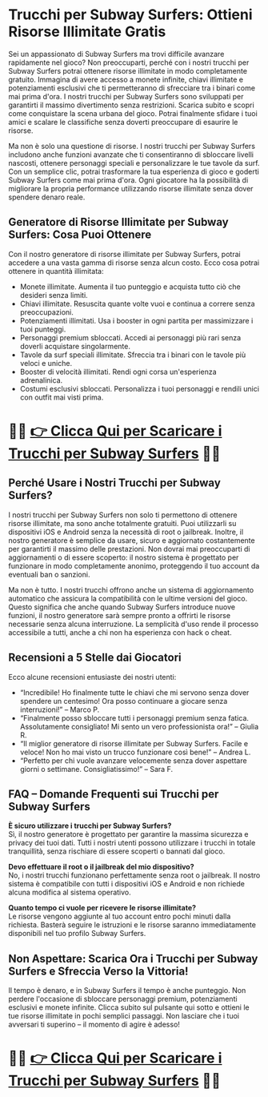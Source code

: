 <!-- Inizio Articolo SEO per trucchi Subway Surfers -->

<h1>Trucchi per Subway Surfers: Ottieni Risorse Illimitate Gratis</h1>

<p>Sei un appassionato di Subway Surfers ma trovi difficile avanzare rapidamente nel gioco? Non preoccuparti, perché con i nostri trucchi per Subway Surfers potrai ottenere risorse illimitate in modo completamente gratuito. Immagina di avere accesso a monete infinite, chiavi illimitate e potenziamenti esclusivi che ti permetteranno di sfrecciare tra i binari come mai prima d'ora. I nostri trucchi per Subway Surfers sono sviluppati per garantirti il massimo divertimento senza restrizioni. Scarica subito e scopri come conquistare la scena urbana del gioco. Potrai finalmente sfidare i tuoi amici e scalare le classifiche senza doverti preoccupare di esaurire le risorse.</p>

<p>Ma non è solo una questione di risorse. I nostri trucchi per Subway Surfers includono anche funzioni avanzate che ti consentiranno di sbloccare livelli nascosti, ottenere personaggi speciali e personalizzare le tue tavole da surf. Con un semplice clic, potrai trasformare la tua esperienza di gioco e goderti Subway Surfers come mai prima d'ora. Ogni giocatore ha la possibilità di migliorare la propria performance utilizzando risorse illimitate senza dover spendere denaro reale.</p>

<h2>Generatore di Risorse Illimitate per Subway Surfers: Cosa Puoi Ottenere</h2>
<p>Con il nostro generatore di risorse illimitate per Subway Surfers, potrai accedere a una vasta gamma di risorse senza alcun costo. Ecco cosa potrai ottenere in quantità illimitata:</p>
<ul>
  <li>Monete illimitate. Aumenta il tuo punteggio e acquista tutto ciò che desideri senza limiti.</li>
  <li>Chiavi illimitate. Resuscita quante volte vuoi e continua a correre senza preoccupazioni.</li>
  <li>Potenziamenti illimitati. Usa i booster in ogni partita per massimizzare i tuoi punteggi.</li>
  <li>Personaggi premium sbloccati. Accedi ai personaggi più rari senza doverli acquistare singolarmente.</li>
  <li>Tavole da surf speciali illimitate. Sfreccia tra i binari con le tavole più veloci e uniche.</li>
  <li>Booster di velocità illimitati. Rendi ogni corsa un'esperienza adrenalinica.</li>
  <li>Costumi esclusivi sbloccati. Personalizza i tuoi personaggi e rendili unici con outfit mai visti prima.</li>
</ul>

# 🔴🔴 **[👉 Clicca Qui per Scaricare i Trucchi per Subway Surfers](https://rebrand.ly/OrbitArcade)** 🔴🔴

<h2>Perché Usare i Nostri Trucchi per Subway Surfers?</h2>
<p>I nostri trucchi per Subway Surfers non solo ti permettono di ottenere risorse illimitate, ma sono anche totalmente gratuiti. Puoi utilizzarli su dispositivi iOS e Android senza la necessità di root o jailbreak. Inoltre, il nostro generatore è semplice da usare, sicuro e aggiornato costantemente per garantirti il massimo delle prestazioni. Non dovrai mai preoccuparti di aggiornamenti o di essere scoperto: il nostro sistema è progettato per funzionare in modo completamente anonimo, proteggendo il tuo account da eventuali ban o sanzioni.</p>

<p>Ma non è tutto. I nostri trucchi offrono anche un sistema di aggiornamento automatico che assicura la compatibilità con le ultime versioni del gioco. Questo significa che anche quando Subway Surfers introduce nuove funzioni, il nostro generatore sarà sempre pronto a offrirti le risorse necessarie senza alcuna interruzione. La semplicità d'uso rende il processo accessibile a tutti, anche a chi non ha esperienza con hack o cheat.</p>

<h2>Recensioni a 5 Stelle dai Giocatori</h2>
<p>Ecco alcune recensioni entusiaste dei nostri utenti:</p>
<ul>
  <li>“Incredibile! Ho finalmente tutte le chiavi che mi servono senza dover spendere un centesimo! Ora posso continuare a giocare senza interruzioni!” – Marco P.</li>
  <li>“Finalmente posso sbloccare tutti i personaggi premium senza fatica. Assolutamente consigliato! Mi sento un vero professionista ora!” – Giulia R.</li>
  <li>“Il miglior generatore di risorse illimitate per Subway Surfers. Facile e veloce! Non ho mai visto un trucco funzionare così bene!” – Andrea L.</li>
  <li>“Perfetto per chi vuole avanzare velocemente senza dover aspettare giorni o settimane. Consigliatissimo!” – Sara F.</li>
</ul>

<h2>FAQ – Domande Frequenti sui Trucchi per Subway Surfers</h2>
<p><strong>È sicuro utilizzare i trucchi per Subway Surfers?</strong><br>Sì, il nostro generatore è progettato per garantire la massima sicurezza e privacy dei tuoi dati. Tutti i nostri utenti possono utilizzare i trucchi in totale tranquillità, senza rischiare di essere scoperti o bannati dal gioco.</p>

<p><strong>Devo effettuare il root o il jailbreak del mio dispositivo?</strong><br>No, i nostri trucchi funzionano perfettamente senza root o jailbreak. Il nostro sistema è compatibile con tutti i dispositivi iOS e Android e non richiede alcuna modifica al sistema operativo.</p>

<p><strong>Quanto tempo ci vuole per ricevere le risorse illimitate?</strong><br>Le risorse vengono aggiunte al tuo account entro pochi minuti dalla richiesta. Basterà seguire le istruzioni e le risorse saranno immediatamente disponibili nel tuo profilo Subway Surfers.</p>

<h2>Non Aspettare: Scarica Ora i Trucchi per Subway Surfers e Sfreccia Verso la Vittoria!</h2>
<p>Il tempo è denaro, e in Subway Surfers il tempo è anche punteggio. Non perdere l'occasione di sbloccare personaggi premium, potenziamenti esclusivi e monete infinite. Clicca subito sul pulsante qui sotto e ottieni le tue risorse illimitate in pochi semplici passaggi. Non lasciare che i tuoi avversari ti superino – il momento di agire è adesso!</p>

# 🔴🔴 **[👉 Clicca Qui per Scaricare i Trucchi per Subway Surfers](https://rebrand.ly/OrbitArcade)** 🔴🔴
